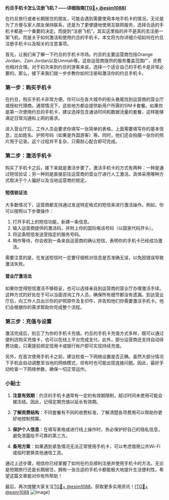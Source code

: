 **约旦手机卡怎么注册飞机？——详细指南[[TG💪+ @esim1088](https://t.me/s/esim1088)]**

在约旦旅行或者长期居住的朋友，可能会遇到需要使用本地手机卡的情况。无论是为了方便与家人朋友保持联系，还是为了更便捷地使用互联网服务，选择合适的手机卡都是一个重要的决定。而提到“注册飞机”，其实这里指的并不是真的去注册一架飞机，而是关于如何激活和使用约旦的手机卡。本文将为你详细介绍如何在约旦注册手机卡以及相关的注意事项。

首先，让我们来了解一下约旦的手机卡市场。约旦的主要运营商包括Orange Jordan、Zain Jordan以及Umniah等。这些运营商提供的服务覆盖范围广，资费也相对合理。对于初次来到约旦的游客来说，选择一个适合自己的手机卡是非常必要的。那么，接下来我们就一步步教你如何注册和激活你的约旦手机卡。

### 第一步：购买手机卡

在约旦，购买手机卡非常方便。你可以在各大城市的街头巷尾找到运营商的营业厅或授权代理商。通常情况下，这些地方都会提供新用户所需的SIM卡套餐。如果你是第一次使用约旦的手机卡，建议选择包含通话时间和数据流量的套餐，这样能够满足日常沟通和上网的需求。

进入营业厅后，工作人员会要求你填写一张简单的表格，上面需要填写你的基本信息，比如姓名、护照号码（如果是外国游客）等。同时，他们还会拍摄一张你的照片用于记录。这个过程并不复杂，只需耐心配合即可完成。

### 第二步：激活手机卡

购买了手机卡之后，接下来就是激活步骤了。激活手机卡的方式有两种：一种是通过短信验证；另一种则是直接前往运营商的营业厅进行人工激活。具体采用哪种方式取决于个人偏好以及当地运营商的规定。

#### 短信验证法

大多数情况下，运营商都支持通过发送特定格式的短信来进行激活操作。例如，你可以按照以下步骤操作：

1. 打开手机上的短信功能，新建一条信息。
2. 输入运营商提供的激活码，并附上你的国际电话号码（以国家代码开头）。
3. 将这条短信发送至指定的服务号码。
4. 稍作等待，你会收到一条来自运营商的确认短信，表明你的手机卡已经成功激活。

需要注意的是，在发送短信时一定要仔细核对信息是否准确无误，以免因错误导致激活失败。

#### 营业厅激活法

如果你觉得短信激活不够稳妥，也可以选择亲自到运营商的营业厅办理激活手续。这种方式的好处在于可以当面咨询工作人员，确保所有细节都没有遗漏。到达营业厅后，向工作人员出示你的护照原件及复印件，并告知他们你需要激活手机卡。他们会根据你的需求帮助你完成整个流程。

### 第三步：充值与设置

激活完成后，别忘了为你的手机卡充值。约旦的手机卡充值方式多样，既可以通过便利店购买充值卡，也可以在线上平台完成支付。此外，部分运营商还支持自动续费功能，只需提前绑定信用卡或银行账户即可实现持续充值。

另外，在首次使用手机卡之前，建议检查一下网络设置是否正确。虽然大部分情况下手机会自动调整至当地的网络模式，但有时也可能出现连接问题。因此，最好手动检查一下网络参数，确保一切正常运作。

### 小贴士

1. **注意有效期**：约旦的手机卡通常有一定的有效期限制，超过时间未使用可能会被冻结。因此，记得定期充值以延长有效期。
   
2. **了解资费结构**：不同套餐有不同的收费标准，了解清楚各项费用可以帮助你更好地控制预算。

3. **保护个人信息**：在填写表格或进行线上操作时，务必保护好自己的隐私信息，避免泄露给不可靠的第三方。

4. **备用方案**：如果遇到紧急情况无法正常使用手机卡，可以考虑借用公共Wi-Fi或临时更换其他通信工具。

通过上述步骤，相信你已经掌握了如何在约旦顺利注册并使用手机卡的方法。无论是短期旅行还是长期居住，拥有一张合适的手机卡都能极大地提升生活便利性。希望这篇文章能对你有所帮助！

最后，再次提醒大家关注[TG💪+ @esim1088](https://t.me/s/esim1088)，获取更多实用资讯！[[TG💪+ @esim1088](https://t.me/s/esim1088) ![Image](https://i.postimg.cc/4NQfJmqS/Snipaste-2025-05-13-00-14-12.png)]